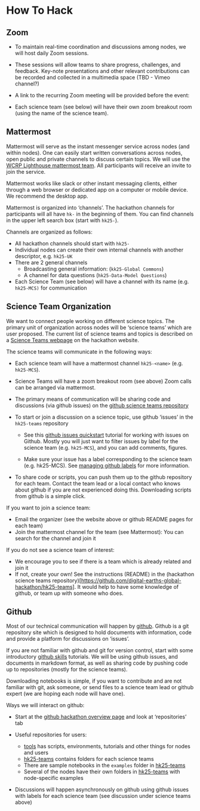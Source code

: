 # How To Hack


## Zoom

- To maintain real-time coordination and discussions among nodes, we will host daily Zoom sessions.

- These sessions will allow teams to share progress, challenges, and feedback.
Key-note presentations and other relevant contributions can be recorded and collected in a multimedia space (TBD - Vimeo channel?)

- A link to the recurring Zoom meeting will be provided before the event:

- Each science team (see below) will have their own zoom breakout room (using the name of the science team).  

<!-- Each node should designate a representative to join the daily check-in call (determining fixed times to organize these check-ins). -->


## Mattermost

Mattermost will serve as the instant messenger service across nodes (and within nodes). One can easily start written conversations across nodes, open public and private channels to discuss certain topics. We will use the [WCRP Lighthouse mattermost team](https://mattermost.mpimet.mpg.de/signup_user_complete/?id=w9ara4zws7gktd9waxxdz4wyjr&md=link&sbr=su). All participants will receive an invite to join the service. 

Mattermost works like slack or other instant messaging clients, either through a web browser or dedicated app on a computer or mobile device. We recommend the desktop app.

Mattermost is organized into ‘channels’. The hackathon channels for participants will all have `hk-` in the beginning of them. You can find channels in the upper left search box (start with `hk25-`). 

Channels are organized as follows: 
- All hackathon channels should start with `hk25-`
- Individual nodes can create their own internal channels with another descriptor, e.g. `hk25-UK`
- There are 2 general channels
    - Broadcasting general information: (`kk25-Global Commons`) 
    - A channel for data questions (`hk25-Data-Model Questions`)
- Each Science Team (see below) will have a channel with its name (e.g. `hk25-MCS)` for communication

## Science Team Organization

We want to connect people working on different science topics. The primary unit of organization across nodes will be ‘science teams’ which are user proposed. The current list of science teams and topics is described on a [Science Teams webpage](https://digital-earths-global-hackathon.github.io/hk25/scienceteams/) on the hackathon website. 

The science teams will communicate in the following ways:
- Each science team will have a mattermost channel `hk25-<name>` (e.g. `hk25-MCS`). 
- Science Teams will have a zoom breakout room (see above)
Zoom calls can be arranged via mattermost. 
- The primary means of communication will be sharing code and discussions (via github issues) on the [github science teams repository](https://github.com/digital-earths-global-hackathon/hk25-teams)
- To start or join a discussion on a science topic, use github ‘issues’ in the `hk25-teams` repository
    - See this [github issues quickstart](https://docs.github.com/en/issues/tracking-your-work-with-issues/configuring-issues/quickstart) tutorial for working with issues on Github. Mostly you will just want to filter issues by label for the science team (e.g. `hk25-MCS`), and you can add comments, figures. 

    - Make sure your issue has a label corresponding to the science team (e.g. hk25-MCS). See [managing github labels](https://docs.github.com/en/issues/using-labels-and-milestones-to-track-work/managing-labels) for more information.

- To share code or scripts, you can push them up to the github repository for each team. Contact the team lead or a local contact who knows about github if you are not experienced doing this. Downloading scripts from github is a simple click.  

If you want to join a science team: 

- Email the organizer (see the website above or github README pages for each team)
- Join the mattermost channel for the team (see Mattermost): You can search for the channel and join it

If you do not see a science team of interest:

- We encourage you to see if there is a team which is already related and join it
- If not, create your own! See the instructions (README) in the (hackathon science teams repository)[https://github.com/digital-earths-global-hackathon/hk25-teams]. It would help to have some knowledge of github, or team up with someone who does. 

## Github

Most of our technical communication will happen by [github](http://github.com/). Github is a git repository site which is designed to hold documents with information, code and provide a platform for discussions on ‘issues’. 

If you are not familiar with github and git for version control, start with some introductory [github skills](https://skills.github.com/) tutorials. We will be using github issues, and documents in markdown format, as well as sharing code by pushing code up to repositories (mostly for the science teams).

Downloading notebooks is simple, if you want to contribute and are not familiar with git, ask someone, or send files to a science team lead or github expert (we are hoping each node will have one). 

Ways we will interact on github:
- Start at the [github hackathon overview page](https://github.com/digital-earths-global-hackathon/) and look at ‘repositories’ tab
- Useful repositories for users:
    - [tools](https://github.com/digital-earths-global-hackathon/tools) has scripts, environments, tutorials and other things for nodes and users
    - [hk25-teams](https://github.com/digital-earths-global-hackathon/hk25-teams) contains folders for each science teams
    - There are sample notebooks in the `examples` folder in [hk25-teams](https://github.com/digital-earths-global-hackathon/hk25-teams)
    - Several of the nodes have their own folders in [hk25-teams](https://github.com/digital-earths-global-hackathon/hk25-teams) with node-specific examples

- Discussions will happen asynchronously on github using github issues with labels for each science team (see discussion under science teams above)
